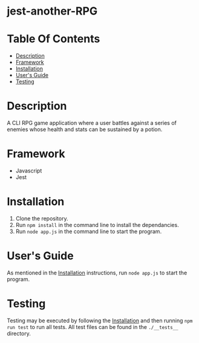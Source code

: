 # jest-another-RPG

# Table Of Contents

* [Description](#description)
* [Framework](#framework)
* [Installation](#installation)
* [User's Guide](#users-guide)
* [Testing](#testing)


# Description
A CLI RPG game application where a user battles against a series of enemies whose health and stats can be sustained by a potion.

# Framework
- Javascript
- Jest

# Installation
1. Clone the repository.
2. Run `npm install` in the command line to install the dependancies.
3. Run `node app.js` in the command line to start the program.

# User's Guide
As mentioned in the [Installation](#installation) instructions, run `node app.js` to start the program.

# Testing
Testing may be executed by following the [Installation](#installation) and then running `npm run test` to run all tests.  All test files can be found in the `./__tests__` directory.
